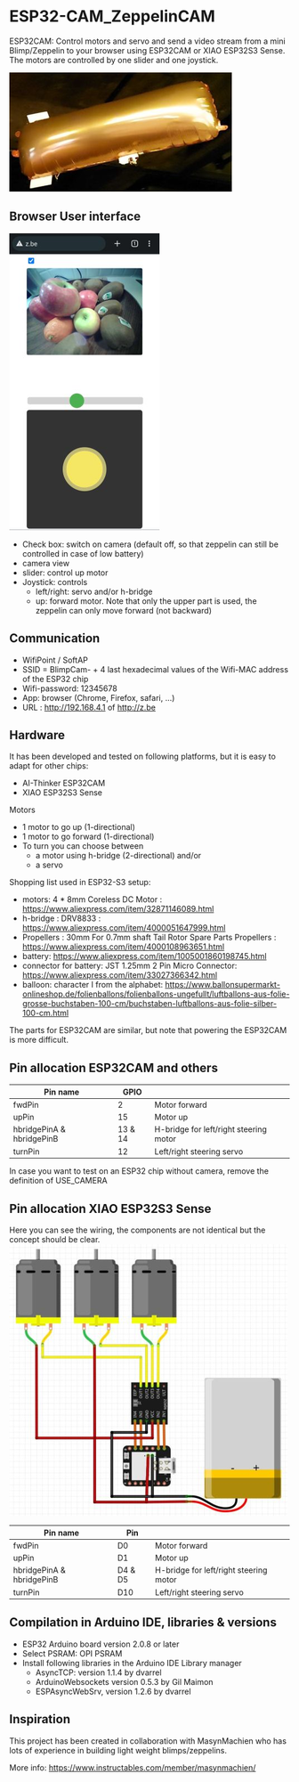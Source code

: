 # ESP32-CAM_ZeppelinCAM
ESP32CAM: Control motors and servo and send a video stream from a mini Blimp/Zeppelin to your browser using ESP32CAM or XIAO ESP32S3 Sense. The motors are controlled by one slider and one joystick.

![zeppelincam_makerfair_gent.jpg](zeppelincam_makerfair_gent.jpg "ZeppelinCAM")

## Browser User interface 
![Blimp_Zeppelin_cam_xiao_esp32s3_joystick.jpg](Blimp_Zeppelin_cam_xiao_esp32s3_joystick.jpg "ZeppelinCAM user interface")

- Check box: switch on camera (default off, so that zeppelin can still be controlled in case of low battery)
- camera view
- slider: control up motor
- Joystick: controls
  - left/right: servo and/or h-bridge
  - up: forward motor. Note that only the upper part is used, the zeppelin can only move forward (not backward)

## Communication
- WifiPoint / SoftAP
- SSID = BlimpCam- + 4 last hexadecimal values of the Wifi-MAC address of the ESP32 chip
- Wifi-password: 12345678
- App: browser (Chrome, Firefox, safari, ...)
- URL : http://192.168.4.1 of http://z.be

## Hardware
It has been developed and tested on following platforms, but it is easy to adapt for other chips:
- AI-Thinker ESP32CAM
- XIAO ESP32S3 Sense

Motors
- 1 motor to go up (1-directional)
- 1 motor to go forward (1-directional)
- To turn you can choose between
  - a motor using h-bridge (2-directional) and/or
  - a servo

Shopping list used in ESP32-S3 setup:
- motors: 4 * 8mm Coreless DC Motor : https://www.aliexpress.com/item/32871146089.html
- h-bridge : DRV8833 : https://www.aliexpress.com/item/4000051647999.html
- Propellers : 30mm For 0.7mm shaft Tail Rotor Spare Parts Propellers : https://www.aliexpress.com/item/4000108963651.html
- battery: https://www.aliexpress.com/item/1005001860198745.html
- connector for battery: JST 1.25mm 2 Pin Micro Connector: https://www.aliexpress.com/item/33027366342.html
- balloon: character I from the alphabet: https://www.ballonsupermarkt-onlineshop.de/folienballons/folienballons-ungefullt/luftballons-aus-folie-grosse-buchstaben-100-cm/buchstaben-luftballons-aus-folie-silber-100-cm.html

The parts for ESP32CAM are similar, but note that powering the ESP32CAM is more difficult.

## Pin allocation ESP32CAM and others
| Pin name                  | GPIO     |                                        |
| ------------------------- | -------- | -------------------------------------- |
| fwdPin                    |       2  | Motor forward                          |
| upPin                     |      15  | Motor up                               |
| hbridgePinA & hbridgePinB | 13 & 14  | H-bridge for left/right steering motor |
| turnPin                   |      12  | Left/right steering servo              |

In case you want to test on an ESP32 chip without camera, remove the definition of USE_CAMERA

## Pin allocation XIAO ESP32S3 Sense
Here you can see the wiring, the components are not identical but the concept should be clear.
![zeppelincam_fritzing_xiao_s3_.jpg](zeppelincam_fritzing_xiao_s3_.jpg "ZeppelinCAM wiring")

| Pin name                  | Pin     |                                        |
| ------------------------- | ------- | -------------------------------------- |
| fwdPin                    |      D0 | Motor forward                          |
| upPin                     |      D1 | Motor up                               |
| hbridgePinA & hbridgePinB | D4 & D5 | H-bridge for left/right steering motor |
| turnPin                   |     D10 | Left/right steering servo              |

## Compilation in Arduino IDE, libraries & versions
- ESP32 Arduino board version 2.0.8 or later
- Select PSRAM: OPI PSRAM
- Install following libraries in the Arduino IDE Library manager
  - AsyncTCP: version 1.1.4 by dvarrel
  - ArduinoWebsockets version 0.5.3 by Gil Maimon
  - ESPAsyncWebSrv, version 1.2.6 by dvarrel

## Inspiration
This project has been created in collaboration with MasynMachien who has lots of experience in building light weight blimps/zeppelins.

More info: https://www.instructables.com/member/masynmachien/ 
